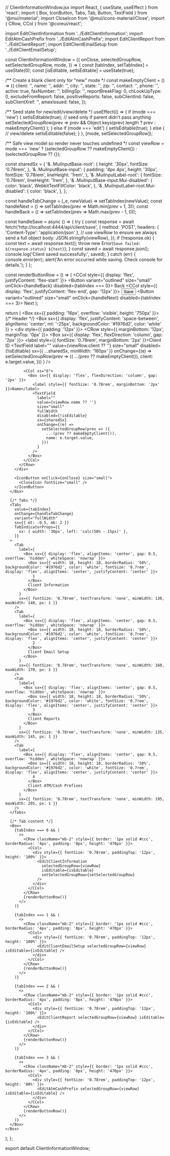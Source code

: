 // ClientInformationWindow.jsx
import React, { useState, useEffect } from 'react';
import { Box, IconButton, Tabs, Tab, Button, TextField } from '@mui/material';
import CloseIcon from '@mui/icons-material/Close';
import { CRow, CCol } from '@coreui/react';

import EditClientInformation from '../EditClientInformation';
import EditAtmCashPrefix from '../EditAtmCashPrefix';
import EditClientReport from '../EditClientReport';
import EditClientEmailSetup from '../EditClientEmailSetup';

const ClientInformationWindow = ({
  onClose,
  selectedGroupRow,
  setSelectedGroupRow,
  mode,
}) => {
  const [tabIndex, setTabIndex] = useState(0);
  const [isEditable, setIsEditable] = useState(true);

  /** Create a blank client only for "new" mode */
  const makeEmptyClient = () => ({
    client: '',
    name: '',
    addr: '',
    city: '',
    state: '',
    zip: '',
    contact: '',
    phone: '',
    active: true,
    faxNumber: '',
    billingSp: '',
    reportBreakFlag: 0,
    chLookUpType: 0,
    excludeFromReport: false,
    positiveReports: false,
    subClientInd: false,
    subClientXref: '',
    amexIssued: false,
  });

  /** Seed state for new/edit/view/delete */
  useEffect(() => {
    if (mode === 'new') {
      setIsEditable(true);
      // seed only if parent didn't pass anything
      setSelectedGroupRow(prev =>
        prev && Object.keys(prev).length ? prev : makeEmptyClient()
      );
    } else if (mode === 'edit') {
      setIsEditable(true);
    } else {
      // view/delete
      setIsEditable(false);
    }
  }, [mode, setSelectedGroupRow]);

  /** Safe view model so render never touches undefined */
  const viewRow = mode === 'new'
    ? (selectedGroupRow ?? makeEmptyClient())
    : (selectedGroupRow ?? {});

  const sharedSx = {
    '& .MuiInputBase-root': {
      height: '30px',
      fontSize: '0.78rem',
    },
    '& .MuiInputBase-input': {
      padding: '4px 4px',
      height: '30px',
      fontSize: '0.78rem',
      lineHeight: '1rem',
    },
    '& .MuiInputLabel-root': {
      fontSize: '0.78rem',
      lineHeight: '1rem',
    },
    '& .MuiInputBase-input.Mui-disabled': {
      color: 'black',
      WebkitTextFillColor: 'black',
    },
    '& .MuiInputLabel-root.Mui-disabled': {
      color: 'black',
    },
  };

  const handleTabChange = (_e, newValue) => setTabIndex(newValue);
  const handleNext = () => setTabIndex(prev => Math.min(prev + 1, 3));
  const handleBack = () => setTabIndex(prev => Math.max(prev - 1, 0));

  const handleSave = async () => {
    try {
      const response = await fetch('http://localhost:4444/api/client/save', {
        method: 'POST',
        headers: { 'Content-Type': 'application/json' },
        // use viewRow to ensure we always send a full object
        body: JSON.stringify(viewRow),
      });
      if (!response.ok) {
        const text = await response.text();
        throw new Error(`Save failed: ${response.status} ${text}`);
      }
      const saved = await response.json();
      console.log('Client saved successfully:', saved);
    } catch (err) {
      console.error(err);
      alert('An error occurred while saving. Check console for details.');
    }
  };

  const renderButtonRow = () => (
    <CRow className="mt-3">
      <CCol style={{ display: 'flex', justifyContent: 'flex-start' }}>
        <Button variant="outlined" size="small" onClick={handleBack} disabled={tabIndex === 0}>
          Back
        </Button>
      </CCol>
      <CCol style={{ display: 'flex', justifyContent: 'flex-end', gap: '12px' }}>
        <Button variant="contained" size="small" onClick={handleSave}>
          Save
        </Button>
        <Button variant="outlined" size="small" onClick={handleNext} disabled={tabIndex === 3}>
          Next
        </Button>
      </CCol>
    </CRow>
  );

  return (
    <Box sx={{ padding: '16px', overflow: 'visible', height: '750px' }}>
      {/* Header */}
      <Box
        sx={{
          display: 'flex',
          justifyContent: 'space-between',
          alignItems: 'center',
          mt: '-25px',
          backgroundColor: '#1976d2',
          color: 'white'
        }}
      >
        <div style={{ padding: '12px' }}>
          <CRow style={{ marginBottom: '12px', marginTop: '0px' }}>
            <CCol xs="6">
              <Box sx={{ display: 'flex', flexDirection: 'column', gap: '2px' }}>
                <label style={{ fontSize: '0.78rem', marginBottom: '2px' }}>Client ID</label>
                <TextField
                  label=""
                  value={viewRow.client ?? ''}
                  size="small"
                  disabled={!isEditable}
                  sx={{ ...sharedSx, minWidth: '160px' }}
                  onChange={(e) =>
                    setSelectedGroupRow(prev => ({
                      ...(prev ?? makeEmptyClient()),
                      client: e.target.value,
                    }))
                  }
                />
              </Box>
            </CCol>

            <CCol xs="6">
              <Box sx={{ display: 'flex', flexDirection: 'column', gap: '2px' }}>
                <label style={{ fontSize: '0.78rem', marginBottom: '2px' }}>Name</label>
                <TextField
                  label=""
                  value={viewRow.name ?? ''}
                  size="small"
                  fullWidth
                  disabled={!isEditable}
                  sx={sharedSx}
                  onChange={(e) =>
                    setSelectedGroupRow(prev => ({
                      ...(prev ?? makeEmptyClient()),
                      name: e.target.value,
                    }))
                  }
                />
              </Box>
            </CCol>
          </CRow>
        </div>

        <IconButton onClick={onClose} size="small">
          <CloseIcon fontSize="small" />
        </IconButton>
      </Box>

      {/* Tabs */}
      <Tabs
        value={tabIndex}
        onChange={handleTabChange}
        variant="fullWidth"
        sx={{ mt: -0.5, mb: 2 }}
        TabIndicatorProps={{
          sx: { width: '30px', left: 'calc(50% - 15px)' },
        }}
      >
        <Tab
          label={
            <Box sx={{ display: 'flex', alignItems: 'center', gap: 0.5, overflow: 'hidden', whiteSpace: 'nowrap' }}>
              <Box sx={{ width: 18, height: 18, borderRadius: '50%', backgroundColor: '#1976d2', color: 'white', fontSize: '0.7rem', display: 'flex', alignItems: 'center', justifyContent: 'center' }}>
                1
              </Box>
              Client Information
            </Box>
          }
          sx={{ fontSize: '0.78rem', textTransform: 'none', minWidth: 130, maxWidth: 140, px: 1 }}
        />
        <Tab
          label={
            <Box sx={{ display: 'flex', alignItems: 'center', gap: 0.5, overflow: 'hidden', whiteSpace: 'nowrap' }}>
              <Box sx={{ width: 18, height: 18, borderRadius: '50%', backgroundColor: '#1976d2', color: 'white', fontSize: '0.7rem', display: 'flex', alignItems: 'center', justifyContent: 'center' }}>
                2
              </Box>
              Client Email Setup
            </Box>
          }
          sx={{ fontSize: '0.78rem', textTransform: 'none', minWidth: 160, maxWidth: 170, px: 1 }}
        />
        <Tab
          label={
            <Box sx={{ display: 'flex', alignItems: 'center', gap: 0.5, overflow: 'hidden', whiteSpace: 'nowrap' }}>
              <Box sx={{ width: 18, height: 18, borderRadius: '50%', backgroundColor: '#1976d2', color: 'white', fontSize: '0.7rem', display: 'flex', alignItems: 'center', justifyContent: 'center' }}>
                3
              </Box>
              Client Reports
            </Box>
          }
          sx={{ fontSize: '0.78rem', textTransform: 'none', minWidth: 135, maxWidth: 145, px: 1 }}
        />
        <Tab
          label={
            <Box sx={{ display: 'flex', alignItems: 'center', gap: 0.5, overflow: 'hidden', whiteSpace: 'nowrap' }}>
              <Box sx={{ width: 18, height: 18, borderRadius: '50%', backgroundColor: '#1976d2', color: 'white', fontSize: '0.7rem', display: 'flex', alignItems: 'center', justifyContent: 'center' }}>
                4
              </Box>
              Client ATM/Cash Prefixes
            </Box>
          }
          sx={{ fontSize: '0.78rem', textTransform: 'none', minWidth: 195, maxWidth: 205, px: 1 }}
        />
      </Tabs>

      {/* Tab content */}
      <Box>
        {tabIndex === 0 && (
          <>
            <CRow className="mb-2" style={{ border: '1px solid #ccc', borderRadius: '4px', padding: '8px', height: '470px' }}>
              <CCol>
                <div style={{ fontSize: '0.78rem', paddingTop: '12px', height: '100%' }}>
                  <EditClientInformation
                    selectedGroupRow={viewRow}
                    isEditable={isEditable}
                    setSelectedGroupRow={setSelectedGroupRow}
                  />
                </div>
              </CCol>
            </CRow>
            {renderButtonRow()}
          </>
        )}

        {tabIndex === 1 && (
          <>
            <CRow className="mb-2" style={{ border: '1px solid #ccc', borderRadius: '4px', padding: '8px', height: '470px' }}>
              <CCol>
                <div style={{ fontSize: '0.78rem', paddingTop: '12px', height: '100%' }}>
                  <EditClientEmailSetup selectedGroupRow={viewRow} isEditable={isEditable} />
                </div>
              </CCol>
            </CRow>
            {renderButtonRow()}
          </>
        )}

        {tabIndex === 2 && (
          <>
            <CRow className="mb-2" style={{ border: '1px solid #ccc', borderRadius: '4px', padding: '8px', height: '470px' }}>
              <CCol>
                <div style={{ fontSize: '0.78rem', paddingTop: '12px', height: '100%' }}>
                  <EditClientReport selectedGroupRow={viewRow} isEditable={isEditable} />
                </div>
              </CCol>
            </CRow>
            {renderButtonRow()}
          </>
        )}

        {tabIndex === 3 && (
          <>
            <CRow className="mb-2" style={{ border: '1px solid #ccc', borderRadius: '4px', padding: '8px', height: '470px' }}>
              <CCol>
                <div style={{ fontSize: '0.78rem', paddingTop: '12px', height: '80%' }}>
                  <EditAtmCashPrefix selectedGroupRow={viewRow} isEditable={isEditable} />
                </div>
              </CCol>
            </CRow>
            {renderButtonRow()}
          </>
        )}
      </Box>
    </Box>
  );
};

export default ClientInformationWindow;
